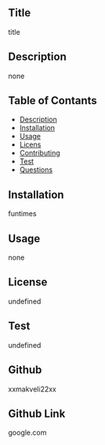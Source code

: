 
## Title
title

## Description
none

## Table of Contants
* [Description](#Description)
* [Installation](#Installation)
* [Usage](#Usage)
* [Licens](#License)
* [Contributing](#Contribution)
* [Test](#Test)
* [Questions](#Questions)

## Installation
funtimes

## Usage
none

## License
undefined

## Test
undefined

## Github
xxmakveli22xx  

## Github Link
google.com

